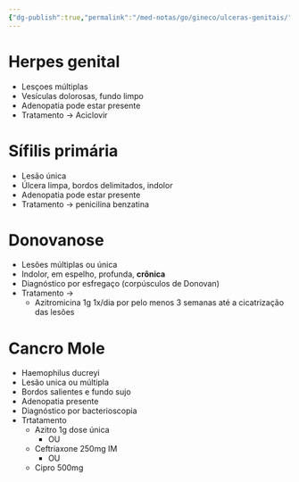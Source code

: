 ```yaml
---
{"dg-publish":true,"permalink":"/med-notas/go/gineco/ulceras-genitais/"}
---
```


# Herpes genital
- Lesçoes múltiplas
- Vesículas dolorosas, fundo limpo
- Adenopatia pode estar presente
- Tratamento -> Aciclovir

# Sífilis primária
- Lesão única
- Úlcera limpa, bordos delimitados, indolor
- Adenopatia pode estar presente
- Tratamento -> penicilina benzatina

# Donovanose
- Lesões múltiplas ou única
- Indolor, em espelho, profunda, **crônica**
- Diagnóstico por esfregaço (corpúsculos de Donovan)
- Tratamento -> 
	- Azitromicina 1g 1x/dia por pelo menos 3 semanas até a cicatrização das lesões
# Cancro Mole
- Haemophilus ducreyi
- Lesão unica ou múltipla
- Bordos salientes e fundo sujo
- Adenopatia presente
- Diagnóstico por bacterioscopia 
- Trtatamento
	- Azitro 1g dose única
		- OU
	- Ceftriaxone 250mg IM
		- OU
	- Cipro 500mg
